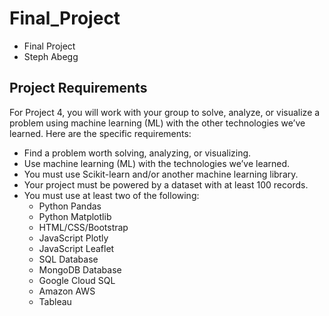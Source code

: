 # Final_Project
- Final Project
- Steph Abegg

## Project Requirements

For Project 4, you will work with your group to solve, analyze, or visualize a problem using machine learning (ML) with the other technologies we’ve learned. Here are the specific requirements:

- Find a problem worth solving, analyzing, or visualizing.
- Use machine learning (ML) with the technologies we’ve learned.
- You must use Scikit-learn and/or another machine learning library.
- Your project must be powered by a dataset with at least 100 records.
- You must use at least two of the following:
  - Python Pandas
  - Python Matplotlib
  - HTML/CSS/Bootstrap
  - JavaScript Plotly
  - JavaScript Leaflet
  - SQL Database
  - MongoDB Database
  - Google Cloud SQL
  - Amazon AWS
  - Tableau

